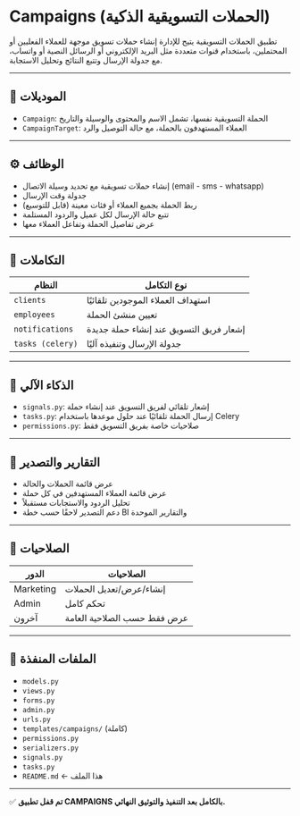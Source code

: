 # Campaigns (الحملات التسويقية الذكية)

تطبيق الحملات التسويقية يتيح للإدارة إنشاء حملات تسويق موجهة للعملاء الفعليين أو المحتملين، باستخدام قنوات متعددة مثل البريد الإلكتروني أو الرسائل النصية أو واتساب، مع جدولة الإرسال وتتبع النتائج وتحليل الاستجابة.

---

## 🧩 الموديلات

- `Campaign`: الحملة التسويقية نفسها، تشمل الاسم والمحتوى والوسيلة والتاريخ
- `CampaignTarget`: العملاء المستهدفون بالحملة، مع حالة التوصيل والرد

---

## ⚙️ الوظائف

- إنشاء حملات تسويقية مع تحديد وسيلة الاتصال (email - sms - whatsapp)
- جدولة وقت الإرسال
- ربط الحملة بجميع العملاء أو فئات معينة (قابل للتوسيع)
- تتبع حالة الإرسال لكل عميل والردود المستلمة
- عرض تفاصيل الحملة وتفاعل العملاء معها

---

## 🔄 التكاملات

| النظام          | نوع التكامل                            |
|------------------|-----------------------------------------|
| `clients`        | استهداف العملاء الموجودين تلقائيًا      |
| `employees`      | تعيين منشئ الحملة                     |
| `notifications`  | إشعار فريق التسويق عند إنشاء حملة جديدة |
| `tasks (celery)` | جدولة الإرسال وتنفيذه آليًا            |

---

## 🧠 الذكاء الآلي

- `signals.py`: إشعار تلقائي لفريق التسويق عند إنشاء حملة
- `tasks.py`: إرسال الحملة تلقائيًا عند حلول موعدها باستخدام Celery
- `permissions.py`: صلاحيات خاصة بفريق التسويق فقط

---

## 🧾 التقارير والتصدير

- عرض قائمة الحملات والحالة
- عرض قائمة العملاء المستهدفين في كل حملة
- تحليل الردود والاستجابات مستقبلاً
- دعم التصدير لاحقًا حسب خطة BI والتقارير الموحدة

---

## 🔐 الصلاحيات

| الدور          | الصلاحيات                                      |
|----------------|-------------------------------------------------|
| Marketing      | إنشاء/عرض/تعديل الحملات                        |
| Admin          | تحكم كامل                                       |
| آخرون          | عرض فقط حسب الصلاحية العامة                    |

---

## 📂 الملفات المنفذة

- `models.py`
- `views.py`
- `forms.py`
- `admin.py`
- `urls.py`
- `templates/campaigns/` (كاملة)
- `permissions.py`
- `serializers.py`
- `signals.py`
- `tasks.py`
- `README.md` ← هذا الملف

---

✅ **تم قفل تطبيق CAMPAIGNS بالكامل بعد التنفيذ والتوثيق النهائي.**
